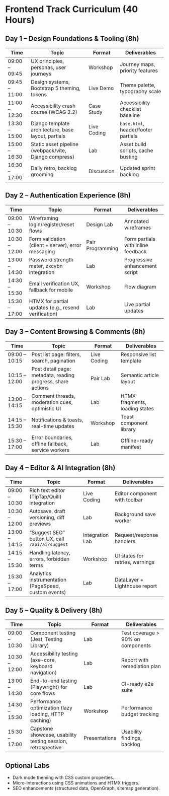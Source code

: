 # Frontend Track Curriculum (40 Hours)

## Day 1 – Design Foundations & Tooling (8h)

| Time | Topic | Format | Deliverables |
| --- | --- | --- | --- |
| 09:00 – 09:45 | UX principles, personas, user journeys | Workshop | Journey maps, priority features |
| 09:45 – 11:00 | Design systems, Bootstrap 5 theming, tokens | Live Demo | Theme palette, typography scale |
| 11:00 – 12:30 | Accessibility crash course (WCAG 2.2) | Case Study | Accessibility checklist baseline |
| 13:30 – 15:00 | Django template architecture, base layout, partials | Live Coding | `base.html`, header/footer partials |
| 15:00 – 16:30 | Static asset pipeline (webpack/vite, Django compress) | Lab | Asset build scripts, cache busting |
| 16:30 – 17:00 | Daily retro, backlog grooming | Discussion | Updated sprint backlog |

## Day 2 – Authentication Experience (8h)

| Time | Topic | Format | Deliverables |
| --- | --- | --- | --- |
| 09:00 – 10:30 | Wireframing login/register/reset flows | Design Lab | Annotated wireframes |
| 10:30 – 12:00 | Form validation (client + server), error messaging | Pair Programming | Form partials with inline feedback |
| 13:00 – 14:30 | Password strength meter, zxcvbn integration | Lab | Progressive enhancement script |
| 14:30 – 15:30 | Email verification UX, fallback for mobile | Workshop | Flow diagram |
| 15:30 – 17:00 | HTMX for partial updates (e.g., resend verification) | Lab | Live partial updates |

## Day 3 – Content Browsing & Comments (8h)

| Time | Topic | Format | Deliverables |
| --- | --- | --- | --- |
| 09:00 – 10:15 | Post list page: filters, search, pagination | Live Coding | Responsive list template |
| 10:15 – 12:00 | Post detail page: metadata, reading progress, share actions | Pair Lab | Semantic article layout |
| 13:00 – 14:15 | Comment threads, moderation cues, optimistic UI | Lab | HTMX fragments, loading states |
| 14:15 – 15:30 | Notifications & toasts, real-time updates | Workshop | Toast component library |
| 15:30 – 17:00 | Error boundaries, offline fallback, service workers | Lab | Offline-ready manifest |

## Day 4 – Editor & AI Integration (8h)

| Time | Topic | Format | Deliverables |
| --- | --- | --- | --- |
| 09:00 – 10:30 | Rich text editor (TipTap/Quill) integration | Live Coding | Editor component with toolbar |
| 10:30 – 12:00 | Autosave, draft versioning, diff previews | Lab | Background save worker |
| 13:00 – 14:15 | “Suggest SEO” button UX, call `/api/ai/suggest` | Integration Lab | Request/response handlers |
| 14:15 – 15:30 | Handling latency, errors, forbidden terms | Workshop | UI states for retries, warnings |
| 15:30 – 17:00 | Analytics instrumentation (PageSpeed, custom events) | Lab | DataLayer + Lighthouse report |

## Day 5 – Quality & Delivery (8h)

| Time | Topic | Format | Deliverables |
| --- | --- | --- | --- |
| 09:00 – 10:30 | Component testing (Jest, Testing Library) | Lab | Test coverage > 90% on components |
| 10:30 – 12:00 | Accessibility testing (axe-core, keyboard navigation) | Lab | Report with remediation plan |
| 13:00 – 14:30 | End-to-end testing (Playwright) for core flows | Lab | CI-ready e2e suite |
| 14:30 – 15:30 | Performance optimization (lazy loading, HTTP caching) | Workshop | Performance budget tracking |
| 15:30 – 17:00 | Capstone showcase, usability testing session, retrospective | Presentations | Usability findings, backlog |

## Optional Labs

- Dark mode theming with CSS custom properties.
- Micro-interactions using CSS animations and HTMX triggers.
- SEO enhancements (structured data, OpenGraph, sitemap generation).

